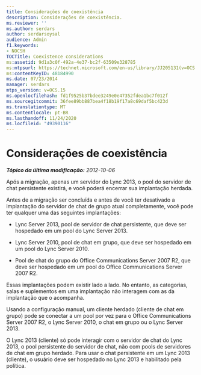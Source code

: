 ```yaml
---
title: Considerações de coexistência
description: Considerações de coexistência.
ms.reviewer: ''
ms.author: serdars
author: serdarsoysal
audience: Admin
f1.keywords:
- NOCSH
TOCTitle: Coexistence considerations
ms:assetid: 9d1a3c0f-492a-4e37-bc2f-63509e328785
ms:mtpsurl: https://technet.microsoft.com/en-us/library/JJ205131(v=OCS.15)
ms:contentKeyID: 48184990
ms.date: 07/23/2014
manager: serdars
mtps_version: v=OCS.15
ms.openlocfilehash: fd1f9525b37bdee3249e0e47352fdea1bc7f012f
ms.sourcegitcommit: 36fee89bb887bea4f18b19f17a8c69daf5bc423d
ms.translationtype: MT
ms.contentlocale: pt-BR
ms.lasthandoff: 11/24/2020
ms.locfileid: "49390116"
---
```

# <a name="coexistence-considerations"></a>Considerações de coexistência

<div data-xmlns="http://www.w3.org/1999/xhtml">

<div class="topic" data-xmlns="http://www.w3.org/1999/xhtml" data-msxsl="urn:schemas-microsoft-com:xslt" data-cs="https://msdn.microsoft.com/">

<div data-asp="https://msdn2.microsoft.com/asp">



</div>

<div id="mainSection">

<div id="mainBody">

<span> </span>

_**Tópico da última modificação:** 2012-10-06_

Após a migração, apenas um servidor do Lync 2013, o pool do servidor de chat persistente existirá, e você poderá encerrar sua implantação herdada.

Antes de a migração ser concluída e antes de você ter desativado a implantação do servidor de chat de grupo atual completamente, você pode ter qualquer uma das seguintes implantações:

  - Lync Server 2013, pool de servidor de chat persistente, que deve ser hospedado em um pool do Lync Server 2013.

  - Lync Server 2010, pool de chat em grupo, que deve ser hospedado em um pool do Lync Server 2010.

  - Pool de chat do grupo do Office Communications Server 2007 R2, que deve ser hospedado em um pool do Office Communications Server 2007 R2.

Essas implantações podem existir lado a lado. No entanto, as categorias, salas e suplementos em uma implantação não interagem com as da implantação que o acompanha.

Usando a configuração manual, um cliente herdado (cliente de chat em grupo) pode se conectar a um pool por vez para o Office Communications Server 2007 R2, o Lync Server 2010, o chat em grupo ou o Lync Server 2013.

O Lync 2013 (cliente) só pode interagir com o servidor de chat do Lync 2013, o pool persistente do servidor de chat, não com pools de servidores de chat em grupo herdado. Para usar o chat persistente em um Lync 2013 (cliente), o usuário deve ser hospedado no Lync 2013 e habilitado pela política.

</div>

<span> </span>

</div>

</div>

</div>

